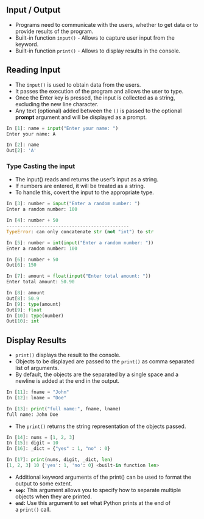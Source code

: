 ## Input / Output

- Programs need to communicate with the users, whether to get data or to provide results of the program.
- Built-in function `input()` - Allows to capture user input from the keyword.
- Built-in function `print()` - Allows to display results in the console.

## Reading Input

- The `input()`  is used to obtain data from the users.
- It passes the execution of the program and allows the user to type.
- Once the Enter key is pressed, the input is collected as a string, excluding the new line character.
- Any text (optional) added between the `()`  is passed to the optional **prompt** argument and will be displayed as a prompt.

```python
In [1]: name = input("Enter your name: ")
Enter your name: A

In [2]: name
Out[2]: 'A'
```

### Type Casting the input

- The input() reads and returns the user’s input as a string.
- If numbers are entered, it will be treated as a string.
- To handle this, covert the input to the appropriate type.

```python
In [3]: number = input("Enter a random number: ")
Enter a random number: 100

In [4]: number + 50
---------------------------------------------
TypeError: can only concatenate str (not "int") to str

In [5]: number = int(input("Enter a random number: "))
Enter a random number: 100

In [6]: number + 50
Out[6]: 150

In [7]: amount = float(input("Enter total amount: "))
Enter total amount: 50.90

In [8]: amount
Out[8]: 50.9
In [9]: type(amount)
Out[9]: float
In [10]: type(number)
Out[10]: int
```

## Display Results

- `print()`  displays the result to the console.
- Objects to be displayed are passed to the `print()` as comma separated list of arguments.
- By default, the objects are the separated by a single space and a newline is added at the end in the output.

```python
In [11]: fname = "John"
In [12]: lname = "Doe"

In [13]: print("full name:", fname, lname)
full name: John Doe
```

- The `print()` returns the string representation of the objects passed.

```python
In [14]: nums = [1, 2, 3]
In [15]: digit = 10
In [16]: _dict = {"yes" : 1, "no" : 0}

In [17]: print(nums, digit, _dict, len)
[1, 2, 3] 10 {'yes': 1, 'no': 0} <built-in function len>
```

- Additional keyword arguments of the print() can be used to format the output to some extent.
- **`sep`:** This argument allows you to specify how to separate multiple objects when they are printed.
- **`end`:** Use this argument to set what Python prints at the end of a `print()` call.